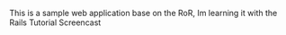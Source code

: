 This is a sample web application base on the RoR, Im learning it with the Rails Tutorial Screencast
